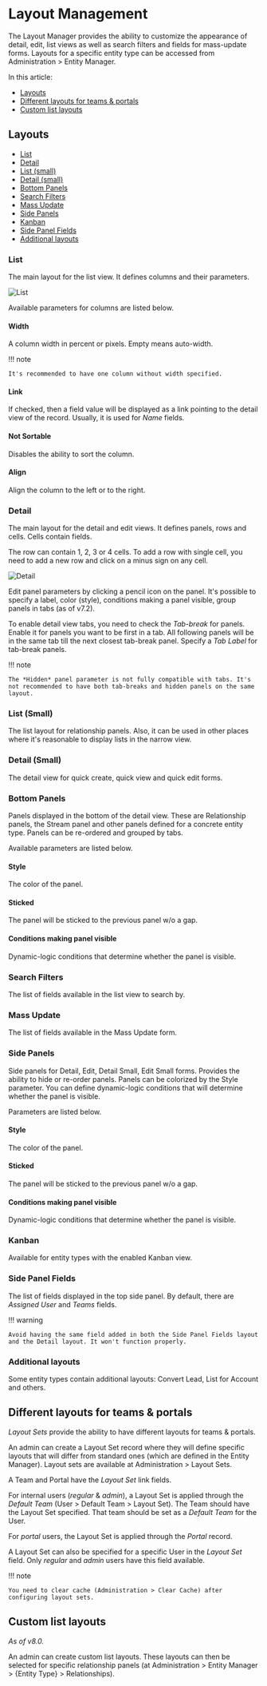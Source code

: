 # Layout Management

The Layout Manager provides the ability to customize the appearance of detail, edit, list views as well as search filters and fields for mass-update forms. Layouts for a specific entity type can be accessed from Administration > Entity Manager.

In this article:

* [Layouts](#layouts)
* [Different layouts for teams & portals](#different-layouts-for-teams-portals)
* [Custom list layouts](#custom-list-layouts)

## Layouts

* [List](#list)
* [Detail](#detail)
* [List (small)](#list-small)
* [Detail (small)](#detail-small)
* [Bottom Panels](#bottom-panels)
* [Search Filters](#search-filters)
* [Mass Update](#mass-update)
* [Side Panels](#side-panels)
* [Kanban](#kanban)
* [Side Panel Fields](#side-panel-fields)
* [Additional layouts](#additional-layouts)

### List

The main layout for the list view. It defines columns and their parameters.

![List](https://raw.githubusercontent.com/espocrm/documentation/master/docs/_static/images/administration/layout-manager/list.png)

Available parameters for columns are listed below.

#### Width

A column width in percent or pixels. Empty means auto-width.

!!! note

    It's recommended to have one column without width specified.

#### Link

If checked, then a field value will be displayed as a link pointing to the detail view of the record. Usually, it is used for *Name* fields.

#### Not Sortable

Disables the ability to sort the column.

#### Align

Align the column to the left or to the right.

### Detail

The main layout for the detail and edit views. It defines panels, rows and cells. Cells contain fields.

The row can contain 1, 2, 3 or 4 cells. To add a row with single cell, you need to add a new row and click on a minus sign on any cell.

![Detail](https://raw.githubusercontent.com/espocrm/documentation/master/docs/_static/images/administration/layout-manager/detail.png)

Edit panel parameters by clicking a pencil icon on the panel. It's possible to specify a label, color (style), conditions making a panel visible, group panels in tabs (as of v7.2).

To enable detail view tabs, you need to check the *Tab-break* for panels. Enable it for panels you want to be first in a tab. All following panels will be in the same tab till the next closest tab-break panel. Specify a *Tab Label* for tab-break panels.

!!! note

    The *Hidden* panel parameter is not fully compatible with tabs. It's not recommended to have both tab-breaks and hidden panels on the same layout.

### List (Small)

The list layout for relationship panels. Also, it can be used in other places where it's reasonable to display lists in the narrow view.

### Detail (Small)

The detail view for quick create, quick view and quick edit forms.

### Bottom Panels

Panels displayed in the bottom of the detail view. These are Relationship panels, the Stream panel and other panels defined for a concrete entity type. Panels can be re-ordered and grouped by tabs.

Available parameters are listed below.

#### Style

The color of the panel.

#### Sticked

The panel will be sticked to the previous panel w/o a gap.

#### Conditions making panel visible

Dynamic-logic conditions that determine whether the panel is visible.

### Search Filters

The list of fields available in the list view to search by.

### Mass Update

The list of fields available in the Mass Update form.


### Side Panels

Side panels for Detail, Edit, Detail Small, Edit Small forms. Provides the ability to hide or re-order panels. Panels can be colorized by the Style parameter. You can define dynamic-logic conditions that will determine whether the panel is visible.

Parameters are listed below.

#### Style

The color of the panel.

#### Sticked

The panel will be sticked to the previous panel w/o a gap.

#### Conditions making panel visible

Dynamic-logic conditions that determine whether the panel is visible.

### Kanban

Available for entity types with the enabled Kanban view.

### Side Panel Fields

The list of fields displayed in the top side panel. By default, there are *Assigned User* and *Teams* fields.

!!! warning

    Avoid having the same field added in both the Side Panel Fields layout and the Detail layout. It won't function properly.

### Additional layouts

Some entity types contain additional layouts: Convert Lead, List for Account and others.

## Different layouts for teams & portals

*Layout Sets* provide the ability to have different layouts for teams & portals.

An admin can create a Layout Set record where they will define specific layouts that will differ from standard ones (which are defined in the Entity Manager). Layout sets are available at Administration > Layout Sets.

A Team and Portal have the *Layout Set* link fields.

For internal users (*regular* & *admin*), a Layout Set is applied through the *Default Team* (User > Default Team > Layout Set). The Team should have the Layout Set specified. That team should be set as a *Default Team* for the User.

For *portal* users, the Layout Set is applied through the *Portal* record.

A Layout Set can also be specified for a specific User in the *Layout Set* field. Only *regular* and *admin* users have this field available. 

!!! note

    You need to clear cache (Administration > Clear Cache) after configuring layout sets.

## Custom list layouts

*As of v8.0.*

An admin can create custom list layouts. These layouts can then be selected for specific relationship panels (at Administration > Entity Manager > {Entity Type} > Relationships).
